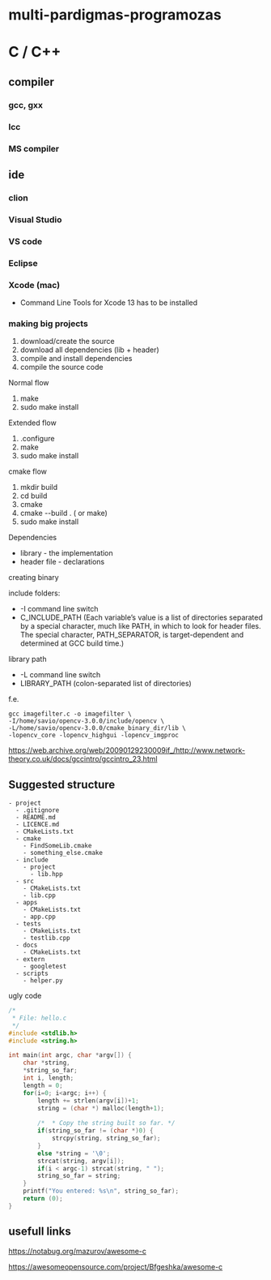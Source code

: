 # multi-pardigmas-programozas

# C / C++



## compiler
### gcc, gxx
### lcc
### MS compiler

## ide

### clion

### Visual Studio

### VS code

### Eclipse

### Xcode (mac)

* Command Line Tools for Xcode 13 has to be installed


### making big projects
1. download/create the source
2. download all dependencies (lib + header)
3. compile and install dependencies
4. compile the source code

Normal flow
1. make
2. sudo make install

Extended flow
1. .configure
2. make
3. sudo make install

cmake flow
1. mkdir build
2. cd build
3. cmake 
4. cmake --build . ( or make) 
5. sudo make install

Dependencies
* library - the implementation
* header file - declarations

creating binary

include folders:

* -I command line switch
* C_INCLUDE_PATH (Each variable’s value is a list of directories separated by a special character, much like PATH, in which to look for header files. The special character, PATH_SEPARATOR, is target-dependent and determined at GCC build time.)

library path
* -L command line switch
* LIBRARY_PATH (colon-separated list of directories)

f.e.
```shell
gcc imagefilter.c -o imagefilter \ 
-I/home/savio/opencv-3.0.0/include/opencv \ 
-L/home/savio/opencv-3.0.0/cmake_binary_dir/lib \ 
-lopencv_core -lopencv_highgui -lopencv_imgproc 
```


https://web.archive.org/web/20090129230009if_/http://www.network-theory.co.uk/docs/gccintro/gccintro_23.html

## Suggested structure


```
- project
  - .gitignore
  - README.md
  - LICENCE.md
  - CMakeLists.txt
  - cmake
    - FindSomeLib.cmake
    - something_else.cmake
  - include
    - project
      - lib.hpp
  - src
    - CMakeLists.txt
    - lib.cpp
  - apps
    - CMakeLists.txt
    - app.cpp
  - tests
    - CMakeLists.txt
    - testlib.cpp
  - docs
    - CMakeLists.txt
  - extern
    - googletest
  - scripts
    - helper.py
```


ugly code

```C
/*
 * File: hello.c
 */
#include <stdlib.h>
#include <string.h>

int main(int argc, char *argv[]) {
    char *string, 
    *string_so_far;
    int i, length;     
    length = 0;
    for(i=0; i<argc; i++) {
        length += strlen(argv[i])+1;
        string = (char *) malloc(length+1);
 
        /*  * Copy the string built so far. */
        if(string_so_far != (char *)0) {
            strcpy(string, string_so_far);
        }
        else *string = '\0';
        strcat(string, argv[i]);
        if(i < argc-1) strcat(string, " ");
        string_so_far = string;
    }
    printf("You entered: %s\n", string_so_far);
    return (0);
}
```

## usefull links

https://notabug.org/mazurov/awesome-c

https://awesomeopensource.com/project/Bfgeshka/awesome-c

